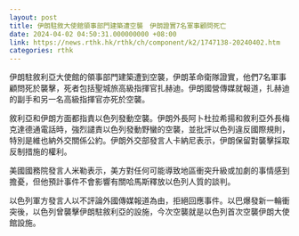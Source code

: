 ```yaml
---
layout: post
title: 伊朗駐敘大使館領事部門建築遭空襲　伊朗證實7名軍事顧問死亡
date: 2024-04-02 04:50:31.000000000 +08:00
link: https://news.rthk.hk/rthk/ch/component/k2/1747138-20240402.htm
categories: rthk
---
```


伊朗駐敘利亞大使館的領事部門建築遭到空襲，伊朗革命衛隊證實，他們7名軍事顧問死於襲擊，死者包括聖城旅高級指揮官扎赫迪。伊朗國營傳媒就報道，扎赫迪的副手和另一名高級指揮官亦死於空襲。

敘利亞和伊朗方面都指責以色列發動空襲。伊朗外長阿卜杜拉希揚和敘利亞外長梅克達德通電話時，強烈譴責以色列發動野蠻的空襲，並批評以色列違反國際規則，特別是維也納外交關係公約。伊朗外交部發言人卡納尼表示，伊朗保留對襲擊採取反制措施的權利。

美國國務院發言人米勒表示，美方對任何可能導致地區衝突升級或加劇的事情感到擔憂，但他預計事件不會影響有關哈馬斯釋放以色列人質的談判。

以色列軍方發言人以不評論外國傳媒報道為由，拒絕回應事件。以巴爆發新一輪衝突後，以色列曾襲擊伊朗駐敘利亞的設施，今次空襲就是以色列首次空襲伊朗大使館設施。
